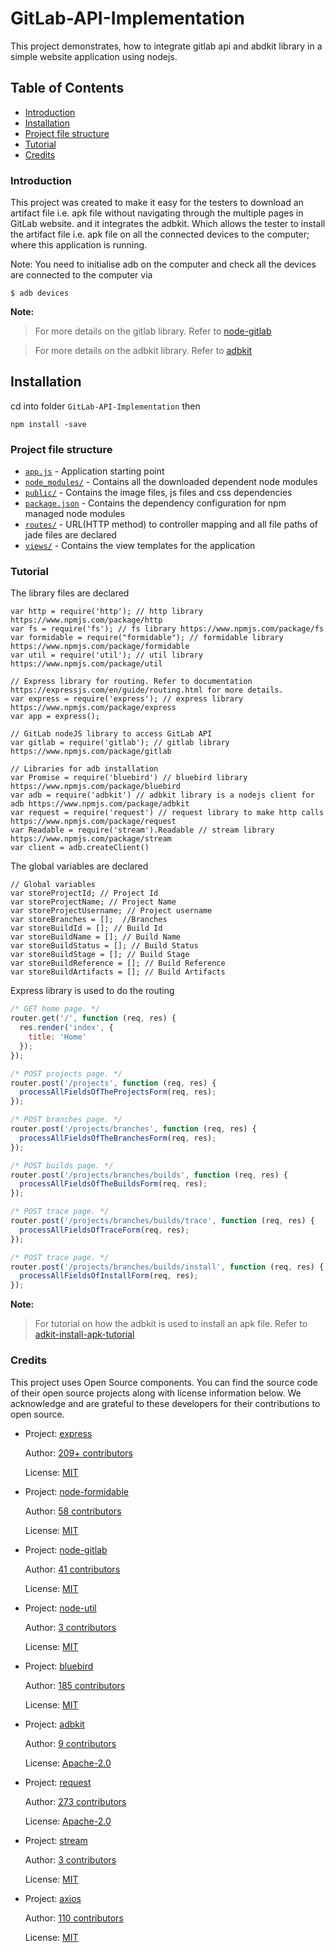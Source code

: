 # GitLab-API-Implementation

This project demonstrates, how to integrate gitlab api and abdkit library in a simple website application using nodejs.

## Table of Contents

- [Introduction](#introduction)
- [Installation](#installation)
- [Project file structure](#project-file-structure)
- [Tutorial](#tutorial)
- [Credits](#credits)

### Introduction

This project was created to make it easy for the testers to download an artifact file i.e. apk file without navigating through the multiple pages in GitLab website. and it integrates the adbkit. Which allows the tester to install the artifact file i.e. apk file on all the connected devices to the computer; where this application is running.

Note: You need to initialise adb on the computer and check all the devices are connected to the computer via

    $ adb devices

**Note:**

> For more details on the gitlab library. Refer to [node-gitlab](https://github.com/node-gitlab/node-gitlab)

> For more details on the adbkit library. Refer to [adbkit](https://github.com/openstf/adbkit)

## Installation

cd into folder `GitLab-API-Implementation` then

    npm install -save

### Project file structure

* [`app.js`](app.js) - Application starting point
* [`node_modules/`](node_modules) - Contains all the downloaded dependent node modules
* [`public/`](public) - Contains the image files, js files and css dependencies
* [`package.json`](package.json) - Contains the dependency configuration for npm managed node modules
* [`routes/`](routes) - URL(HTTP method) to controller mapping and all file paths of jade files are declared
* [`views/`](views) - Contains the view templates for the application

### Tutorial

The library files are declared
```
var http = require('http'); // http library https://www.npmjs.com/package/http
var fs = require('fs'); // fs library https://www.npmjs.com/package/fs
var formidable = require("formidable"); // formidable library https://www.npmjs.com/package/formidable
var util = require('util'); // util library https://www.npmjs.com/package/util

// Express library for routing. Refer to documentation https://expressjs.com/en/guide/routing.html for more details.
var express = require('express'); // express library https://www.npmjs.com/package/express
var app = express();

// GitLab nodeJS library to access GitLab API
var gitlab = require('gitlab'); // gitlab library https://www.npmjs.com/package/gitlab

// Libraries for adb installation
var Promise = require('bluebird') // bluebird library https://www.npmjs.com/package/bluebird
var adb = require('adbkit') // adbkit library is a nodejs client for adb https://www.npmjs.com/package/adbkit
var request = require('request') // request library to make http calls https://www.npmjs.com/package/request
var Readable = require('stream').Readable // stream library https://www.npmjs.com/package/stream
var client = adb.createClient()
```

The global variables are declared
```
// Global variables
var storeProjectId; // Project Id
var storeProjectName; // Project Name
var storeProjectUsername; // Project username
var storeBranches = [];  //Branches
var storeBuildId = []; // Build Id
var storeBuildName = []; // Build Name
var storeBuildStatus = []; // Build Status
var storeBuildStage = []; // Build Stage
var storeBuildReference = []; // Build Reference
var storeBuildArtifacts = []; // Build Artifacts
```

Express library is used to do the routing

```js
/* GET home page. */
router.get('/', function (req, res) {
  res.render('index', {
    title: 'Home'
  });
});

/* POST projects page. */
router.post('/projects', function (req, res) {
  processAllFieldsOfTheProjectsForm(req, res);
});

/* POST branches page. */
router.post('/projects/branches', function (req, res) {
  processAllFieldsOfTheBranchesForm(req, res);
});

/* POST builds page. */
router.post('/projects/branches/builds', function (req, res) {
  processAllFieldsOfTheBuildsForm(req, res);
});

/* POST trace page. */
router.post('/projects/branches/builds/trace', function (req, res) {
  processAllFieldsOfTraceForm(req, res);
});

/* POST trace page. */
router.post('/projects/branches/builds/install', function (req, res) {
  processAllFieldsOfInstallForm(req, res);
});
```

**Note:**

> For tutorial on how the adbkit is used to install an apk file. Refer to [adkit-install-apk-tutorial](https://github.com/akarsh/adkit-install-apk-tutorial)

### Credits

This project uses Open Source components. You can find the source code of their open source projects along with license information below. We acknowledge and are grateful to these developers for their contributions to open source.

* Project: [express](https://github.com/expressjs/express)

  Author: [209+ contributors](https://github.com/expressjs/express/graphs/contributors)

  License: [MIT](https://github.com/expressjs/express/blob/master/LICENSE)

* Project: [node-formidable](https://github.com/felixge/node-formidable)

  Author: [58 contributors](https://github.com/felixge/node-formidable/graphs/contributors)

  License: [MIT](https://github.com/felixge/node-formidable/blob/master/LICENSE)

* Project: [node-gitlab](https://github.com/node-gitlab/node-gitlab)

  Author: [41 contributors](https://github.com/node-gitlab/node-gitlab/graphs/contributors)

  License: [MIT](https://github.com/node-gitlab/node-gitlab/blob/develop/LICENSE.md)

* Project: [node-util](https://github.com/defunctzombie/node-util)

  Author: [3 contributors](https://github.com/defunctzombie/node-util/graphs/contributors)

  License: [MIT](https://github.com/defunctzombie/node-util/blob/master/LICENSE)

* Project: [bluebird](https://github.com/petkaantonov/bluebird)

  Author: [185 contributors](https://github.com/petkaantonov/bluebird/graphs/contributors)

  License: [MIT](https://github.com/petkaantonov/bluebird/blob/master/LICENSE)

* Project: [adbkit](https://github.com/openstf/adbkit)

  Author: [9 contributors](https://github.com/openstf/adbkit/graphs/contributors)

  License: [Apache-2.0](https://github.com/openstf/adbkit/blob/master/LICENSE)

* Project: [request](https://github.com/request/request)

  Author: [273 contributors](https://github.com/request/request/graphs/contributors)

  License: [Apache-2.0](https://github.com/request/request/blob/master/LICENSE)

* Project: [stream](https://github.com/juliangruber/stream)

  Author: [3 contributors](https://github.com/juliangruber/stream/graphs/contributors)

  License: [MIT](https://github.com/juliangruber/stream#license)

* Project: [axios](https://github.com/axios/axios)

  Author: [110 contributors](https://github.com/axios/axios/graphs/contributors)

  License: [MIT](https://github.com/axios/axios/blob/master/LICENSE)